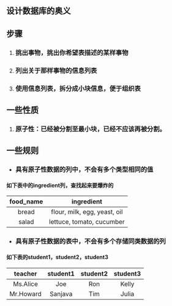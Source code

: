 ## 设计数据库的奥义

## 步骤

1. ### 挑出事物，挑出你希望表描述的某样事物
2. ### 列出关于那样事物的信息列表
3. ### 使用信息列表，拆分成小块信息，便于组织表

## 一些性质

1. ### 原子性：已经被分割至最小块，已经不应该再被分割。

## 一些规则

* ### 具有原子性数据的列中，不会有多个类型相同的值

#### 如下表中的ingredient列，查找起来要爆炸的

| food\_name | ingredient |
| :---: | :---: |
| bread | flour, milk, egg, yeast, oil |
| salad | lettuce, tomato, cucumber |

* ### 具有原子性数据的表中，不会有多个存储同类数据的列

#### 如下表的student1，student2，student3

| teacher | student1 | student2 | student3 |
| :---: | :---: | :---: | :---: |
| Ms.Alice | Joe | Ron | Kelly |
| Mr.Howard | Sanjava | Tim | Julia |





### 

# 



